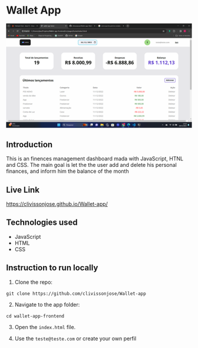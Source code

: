 # Wallet App

<img src="src/imagens/preview.png.png" alt="">

## Introduction

This is an finences management dashboard mada with JavaScript, HTNL and CSS. The main goal is let the the user
add and delete his personal finances, and inform him the balance of the month

## Live Link
 https://clivissonjose.github.io/Wallet-app/

 ## Technologies used

 - JavaScript
 - HTML
 - CSS

 ## Instruction to run locally

 1. Clone the repo: 

 ```
 git clone https://github.com/clivissonjose/Wallet-app
 
 ```
 2. Navigate to the app folder: 
 ```
cd wallet-app-frontend
 ```
 3. Open the `index.html` file.

 4. Use the `teste@teste.com` or create your own perfil